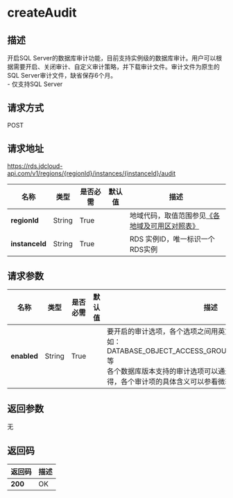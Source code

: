 # createAudit


## 描述
开启SQL Server的数据库审计功能，目前支持实例级的数据库审计。用户可以根据需要开启、关闭审计、自定义审计策略，并下载审计文件。审计文件为原生的SQL Server审计文件，缺省保存6个月。<br>- 仅支持SQL Server

## 请求方式
POST

## 请求地址
https://rds.jdcloud-api.com/v1/regions/{regionId}/instances/{instanceId}/audit

|名称|类型|是否必需|默认值|描述|
|---|---|---|---|---|
|**regionId**|String|True| |地域代码，取值范围参见[《各地域及可用区对照表》](../Enum-Definitions/Regions-AZ.md)|
|**instanceId**|String|True| |RDS 实例ID，唯一标识一个RDS实例|

## 请求参数
|名称|类型|是否必需|默认值|描述|
|---|---|---|---|---|
|**enabled**|String|True| |要开启的审计选项，各个选项之间用英文逗号或空格进行分割，例如：DATABASE_OBJECT_ACCESS_GROUP,ACKUP_RESTORE_GROU等<br>各个数据库版本支持的审计选项可以通过接口[getAuditOptions](./describeAuditOptions.md)获得，各个审计项的具体含义可以参看微软的官方文档|


## 返回参数
无


## 返回码
|返回码|描述|
|---|---|
|**200**|OK|
